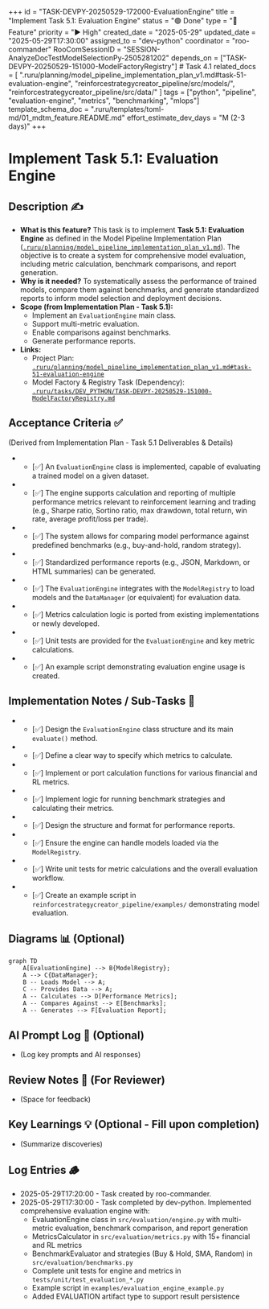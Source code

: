 +++
id = "TASK-DEVPY-20250529-172000-EvaluationEngine"
title = "Implement Task 5.1: Evaluation Engine"
status = "🟢 Done"
type = "🌟 Feature"
priority = "▶️ High"
created_date = "2025-05-29"
updated_date = "2025-05-29T17:30:00"
assigned_to = "dev-python"
coordinator = "roo-commander"
RooComSessionID = "SESSION-AnalyzeDocTestModelSelectionPy-2505281202"
depends_on = ["TASK-DEVPY-20250529-151000-ModelFactoryRegistry"] # Task 4.1
related_docs = [
    ".ruru/planning/model_pipeline_implementation_plan_v1.md#task-51-evaluation-engine",
    "reinforcestrategycreator_pipeline/src/models/",
    "reinforcestrategycreator_pipeline/src/data/"
]
tags = ["python", "pipeline", "evaluation-engine", "metrics", "benchmarking", "mlops"]
template_schema_doc = ".ruru/templates/toml-md/01_mdtm_feature.README.md"
effort_estimate_dev_days = "M (2-3 days)"
+++

# Implement Task 5.1: Evaluation Engine

## Description ✍️

*   **What is this feature?** This task is to implement **Task 5.1: Evaluation Engine** as defined in the Model Pipeline Implementation Plan ([`.ruru/planning/model_pipeline_implementation_plan_v1.md`](.ruru/planning/model_pipeline_implementation_plan_v1.md:243)). The objective is to create a system for comprehensive model evaluation, including metric calculation, benchmark comparisons, and report generation.
*   **Why is it needed?** To systematically assess the performance of trained models, compare them against benchmarks, and generate standardized reports to inform model selection and deployment decisions.
*   **Scope (from Implementation Plan - Task 5.1):**
    *   Implement an `EvaluationEngine` main class.
    *   Support multi-metric evaluation.
    *   Enable comparisons against benchmarks.
    *   Generate performance reports.
*   **Links:**
    *   Project Plan: [`.ruru/planning/model_pipeline_implementation_plan_v1.md#task-51-evaluation-engine`](.ruru/planning/model_pipeline_implementation_plan_v1.md:243)
    *   Model Factory & Registry Task (Dependency): [`.ruru/tasks/DEV_PYTHON/TASK-DEVPY-20250529-151000-ModelFactoryRegistry.md`](.ruru/tasks/DEV_PYTHON/TASK-DEVPY-20250529-151000-ModelFactoryRegistry.md)

## Acceptance Criteria ✅

(Derived from Implementation Plan - Task 5.1 Deliverables & Details)
*   - [✅] An `EvaluationEngine` class is implemented, capable of evaluating a trained model on a given dataset.
*   - [✅] The engine supports calculation and reporting of multiple performance metrics relevant to reinforcement learning and trading (e.g., Sharpe ratio, Sortino ratio, max drawdown, total return, win rate, average profit/loss per trade).
*   - [✅] The system allows for comparing model performance against predefined benchmarks (e.g., buy-and-hold, random strategy).
*   - [✅] Standardized performance reports (e.g., JSON, Markdown, or HTML summaries) can be generated.
*   - [✅] The `EvaluationEngine` integrates with the `ModelRegistry` to load models and the `DataManager` (or equivalent) for evaluation data.
*   - [✅] Metrics calculation logic is ported from existing implementations or newly developed.
*   - [✅] Unit tests are provided for the `EvaluationEngine` and key metric calculations.
*   - [✅] An example script demonstrating evaluation engine usage is created.

## Implementation Notes / Sub-Tasks 📝

*   - [✅] Design the `EvaluationEngine` class structure and its main `evaluate()` method.
*   - [✅] Define a clear way to specify which metrics to calculate.
*   - [✅] Implement or port calculation functions for various financial and RL metrics.
*   - [✅] Implement logic for running benchmark strategies and calculating their metrics.
*   - [✅] Design the structure and format for performance reports.
*   - [✅] Ensure the engine can handle models loaded via the `ModelRegistry`.
*   - [✅] Write unit tests for metric calculations and the overall evaluation workflow.
*   - [✅] Create an example script in `reinforcestrategycreator_pipeline/examples/` demonstrating model evaluation.

## Diagrams 📊 (Optional)

```mermaid
graph TD
    A[EvaluationEngine] --> B{ModelRegistry};
    A --> C{DataManager};
    B -- Loads Model --> A;
    C -- Provides Data --> A;
    A -- Calculates --> D[Performance Metrics];
    A -- Compares Against --> E[Benchmarks];
    A -- Generates --> F[Evaluation Report];
```

## AI Prompt Log 🤖 (Optional)

*   (Log key prompts and AI responses)

## Review Notes 👀 (For Reviewer)

*   (Space for feedback)

## Key Learnings 💡 (Optional - Fill upon completion)

*   (Summarize discoveries)
## Log Entries 🪵

*   2025-05-29T17:20:00 - Task created by roo-commander.
*   2025-05-29T17:30:00 - Task completed by dev-python. Implemented comprehensive evaluation engine with:
    - EvaluationEngine class in `src/evaluation/engine.py` with multi-metric evaluation, benchmark comparison, and report generation
    - MetricsCalculator in `src/evaluation/metrics.py` with 15+ financial and RL metrics
    - BenchmarkEvaluator and strategies (Buy & Hold, SMA, Random) in `src/evaluation/benchmarks.py`
    - Complete unit tests for engine and metrics in `tests/unit/test_evaluation_*.py`
    - Example script in `examples/evaluation_engine_example.py`
    - Added EVALUATION artifact type to support result persistence